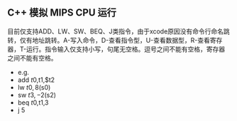## C++ 模拟 MIPS CPU 运行
目前仅支持ADD、LW、SW、BEQ、J类指令，由于xcode原因没有命令行命名跳转，仅有地址跳转。A-写入命令，D-查看指令型，U-查看数据型，R-查看寄存器，T-运行。指令输入仅支持小写，句尾无空格。逗号之间不能有空格，寄存器之间不能有空格。
- e.g.
- add       $t0,$t1,$t2
- lw	      $t0,8($s0)
- sw        $t3,-2($s2)
- beq       $t0,$t1,3
- j         5
